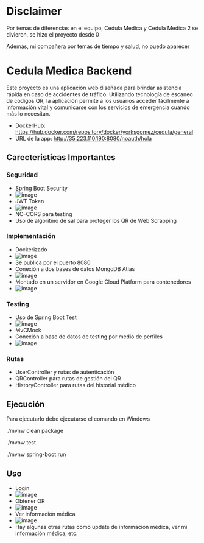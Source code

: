 

# Disclaimer

Por temas de diferencias en el equipo, Cedula Medica y Cedula Medica 2 se divieron, se hizo el proyecto desde 0

Además, mi compañera por temas de tiempo y salud, no puedo aparecer

# Cedula Medica Backend

Este proyecto es una aplicación web diseñada para brindar asistencia rápida en caso de accidentes de tráfico. Utilizando tecnología de escaneo de códigos QR, la aplicación permite a los usuarios acceder fácilmente a información vital y comunicarse con los servicios de emergencia cuando más lo necesitan.

- DockerHub: https://hub.docker.com/repository/docker/yorksgomez/cedula/general
- URL de la app: http://35.223.110.190:8080/noauth/hola

## Carecteristicas Importantes

### Seguridad

- Spring Boot Security
- ![image](https://github.com/yorksgomez/cedula-back/assets/23731047/86ec11dd-0da7-411c-a659-fd1cd203c87a)
- JWT Token
- ![image](https://github.com/yorksgomez/cedula-back/assets/23731047/506257b8-b168-4936-b01d-98903dcce41f)
- NO-CORS para testing
- Uso de algoritmo de sal para proteger los QR de Web Scrapping

### Implementación

- Dockerizado
- ![image](https://github.com/yorksgomez/cedula-back/assets/23731047/8e47d0db-5211-468c-a479-d8cdfda7abd0)
- Se publica por el puerto 8080
- Conexión a dos bases de datos MongoDB Atlas
- ![image](https://github.com/yorksgomez/cedula-back/assets/23731047/36d6f2a4-cbd9-4ff7-a376-f7e3ec95a01a)
- Montado en un servidor en Google Cloud Platform para contenedores
- ![image](https://github.com/yorksgomez/cedula-back/assets/23731047/533104fa-3586-441a-b820-95a31a79e2e3)

### Testing

- Uso de Spring Boot Test
- ![image](https://github.com/yorksgomez/cedula-back/assets/23731047/ebb7ecc3-de6a-42c7-abb5-6278fbb9f0d5)
- MvCMock
- Conexión a base de datos de testing por medio de perfiles
-  ![image](https://github.com/yorksgomez/cedula-back/assets/23731047/d8e772ac-9fb7-4103-8a35-ab9135cfc397)

### Rutas

- UserController y rutas de autenticación
- QRController para rutas de gestión del QR
- HistoryController para rutas del historial médico

## Ejecución

Para ejecutarlo debe ejecutarse el comando en Windows

./mvnw clean package

./mvnw test

./mvnw spring-boot:run

## Uso

- Login
- ![image](https://github.com/yorksgomez/cedula-back/assets/23731047/0925e785-bf21-445c-b79d-0f8b7ddf4211)
- Obtener QR
- ![image](https://github.com/yorksgomez/cedula-back/assets/23731047/5bdbf706-56e6-4eca-a52f-64eb44086c3d)
- Ver información médica
- ![image](https://github.com/yorksgomez/cedula-back/assets/23731047/306e54ed-e0e8-4a32-8142-d09118f246ee)
- Hay algunas otras rutas como update de información médica, ver mi información médica, etc.


